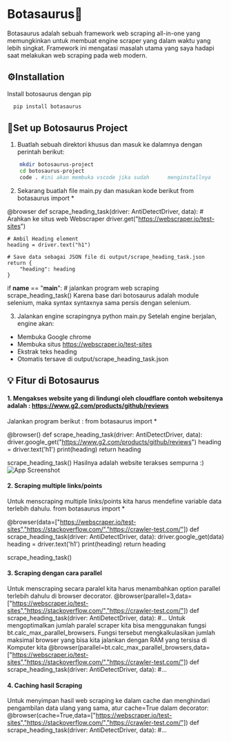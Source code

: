 # Botasaurus🦖

Botasaurus adalah sebuah framework web scraping all-in-one yang memungkinkan untuk membuat engine scraper yang dalam waktu yang lebih singkat. Framework ini mengatasi masalah utama yang saya hadapi saat melakukan web scraping pada web modern.
## ⚙️Installation

Install botosaurus dengan pip
```bash
  pip install botasaurus
```    
## 🚀Set up Botosaurus Project

1. Buatlah sebuah direktori khusus dan masuk ke dalamnya dengan perintah berikut:
```bash
    mkdir botosaurus-project 
    cd botosaurus-project
    code . #ini akan membuka vscode jika sudah      menginstallnya
``` 
2. Sekarang buatlah file main.py dan masukan kode berikut
from botasaurus import *

@browser
def scrape_heading_task(driver: AntiDetectDriver, data):
    # Arahkan ke situs web Webscraper
    driver.get("https://webscraper.io/test-sites")
    
    # Ambil Heading element
    heading = driver.text("h1")

    # Save data sebagai JSON file di output/scrape_heading_task.json
    return {
        "heading": heading
    }
    
if __name__ == "__main__":
    # jalankan program web scraping
    scrape_heading_task()
Karena base dari botosaurus adalah module selenium, maka syntax syntaxnya sama persis dengan selenium.

3. Jalankan engine scrapingnya
python main.py
Setelah engine berjalan, engine akan:
- Membuka Google chrome
- Membuka situs https://webscraper.io/test-sites
- Ekstrak teks heading
- Otomatis tersave di output/scrape_heading_task.json




## 💡 Fitur di Botosaurus

#### 1. Mengakses website yang di lindungi oleh cloudflare contoh websitenya adalah : https://www.g2.com/products/github/reviews
Jalankan program berikut :
from botasaurus import *

@browser()
def scrape_heading_task(driver: AntiDetectDriver, data):
    driver.google_get("https://www.g2.com/products/github/reviews")
    heading = driver.text('h1')
    print(heading)
    return heading

scrape_heading_task()
Hasilnya adalah website terakses sempurna :)
![App Screenshot](https://raw.githubusercontent.com/omkarcloud/botasaurus/master/images/botasurussuccesspage.png)

#### 2. Scraping multiple links/points
Untuk menscraping multiple links/points kita harus mendefine variable data terlebih dahulu.
from botasaurus import *

@browser(data=["https://webscraper.io/test-sites","https://stackoverflow.com/","https://crawler-test.com/"])
def scrape_heading_task(driver: AntiDetectDriver, data):
    driver.google_get(data)
    heading = driver.text('h1')
    print(heading)
    return heading

scrape_heading_task()
#### 3. Scraping dengan cara parallel
Untuk menscraping secara paralel kita harus menambahkan option parallel terlebih dahulu di browser decorator.
@browser(parallel=3,data=["https://webscraper.io/test-sites","https://stackoverflow.com/","https://crawler-test.com/"])
def scrape_heading_task(driver: AntiDetectDriver, data):
    #...
Untuk mengoptimalkan jumlah paralel scraper kita bisa menggunakan fungsi bt.calc_max_parallel_browsers. Fungsi tersebut mengkalkulasikan jumlah maksimal browser yang bisa kita jalankan dengan RAM yang tersisa di Komputer kita
@browser(parallel=bt.calc_max_parallel_browsers,data=["https://webscraper.io/test-sites","https://stackoverflow.com/","https://crawler-test.com/"])
def scrape_heading_task(driver: AntiDetectDriver, data):
    #...
#### 4. Caching hasil Scraping

Untuk menyimpan hasil web scraping ke dalam cache dan menghindari pengambilan data ulang yang sama, atur cache=True dalam decorator:
@browser(cache=True,data=["https://webscraper.io/test-sites","https://stackoverflow.com/","https://crawler-test.com/"])
def scrape_heading_task(driver: AntiDetectDriver, data):
    #...
